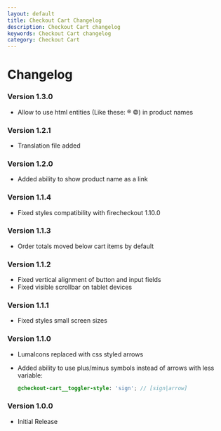 ```yaml
---
layout: default
title: Checkout Cart Changelog
description: Checkout Cart changelog
keywords: Checkout Cart changelog
category: Checkout Cart
---
```


# Changelog

### Version 1.3.0

 -  Allow to use html entities (Like these: ® ©) in product names

### Version 1.2.1

 -  Translation file added

### Version 1.2.0

 -  Added ability to show product name as a link

### Version 1.1.4

 -  Fixed styles compatibility with firecheckout 1.10.0

### Version 1.1.3

 -  Order totals moved below cart items by default

### Version 1.1.2

 -  Fixed vertical alignment of button and input fields
 -  Fixed visible scrollbar on tablet devices

### Version 1.1.1

 -  Fixed styles small screen sizes

### Version 1.1.0

 -  LumaIcons replaced with css styled arrows
 -  Added ability to use plus/minus symbols instead of arrows with less variable:

    ```scss
    @checkout-cart__toggler-style: 'sign'; // [sign|arrow]
    ```

### Version 1.0.0

 -  Initial Release
